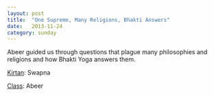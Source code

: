 ```yaml
---
layout: post
title:  "One Supreme, Many Religions, Bhakti Answers"
date:   2013-11-24
category: sunday
---
```


Abeer guided us through questions that plague many philosophies and religions and how Bhakti Yoga answers them.

[Kirtan](https://s3.amazonaws.com/Bhakti/2013-11-24-One-Supreme-Many-Religions-Bhakti-Answers/Swapna.Kirtan.mp3): Swapna

[Class](https://s3.amazonaws.com/Bhakti/2013-11-24-One-Supreme-Many-Religions-Bhakti-Answers/Abeer.Class.mp3): Abeer
